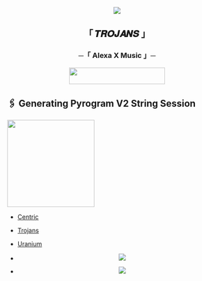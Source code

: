 <p align="center"><a href="https://telegram.me/About_Alexander"><img src="https://te.legra.ph/file/cedaeb7385373df8517f6.jpg"></a></p>

<h2 align="center">
  「 𝑻𝑹𝑶𝑱𝑨𝑵𝑺 」

<h3 align="center">
    ─「 Alexa X Music 」─
</h3>

<p align="center"><a href="https://dashboard.heroku.com/new?template=https://github.com/Alex-Trojans/TheAlexaMusic.git"> <img src="https://img.shields.io/badge/Deploy%20On%20Heroku-black?style=for-the-badge&logo=heroku" width="220" height="38.45"/></a></p>

## 🖇 Generating Pyrogram V2 String Session

<p>
<a href="https://t.me/All_Session_Bot"><img src="https://img.shields.io/badge/Generate%20On%20Bot-blueviolet?style=for-the-badge&logo=appveyor" width="200""/></a>





</p>

- [Centric](https://t.me/Developer_Centric)

- [Trojans](https://t.me/About_Alexander)

- [Uranium](https://t.me/YOUR_URANIUM)

- <p align="center"><a href="https://t.me/Trojans_Association"><img src="https://img.shields.io/badge/-Support%20Group-blue.svg?style=for-the-badge&logo=Telegram"></a>

- </p><p align="center"><a href="https://t.me/Trojans_Community"><img src="https://img.shields.io/badge/-Support%20Channel-blue.svg?style=for-the-badge&logo=Telegram"></a>

</p>

